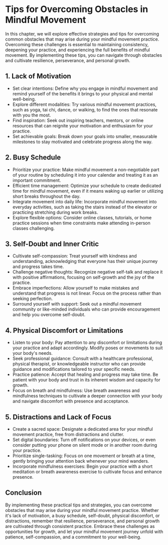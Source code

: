 Tips for Overcoming Obstacles in Mindful Movement
=============================================================

In this chapter, we will explore effective strategies and tips for overcoming common obstacles that may arise during your mindful movement practice. Overcoming these challenges is essential to maintaining consistency, deepening your practice, and experiencing the full benefits of mindful movement. By implementing these tips, you can navigate through obstacles and cultivate resilience, perseverance, and personal growth.

**1. Lack of Motivation**
-------------------------

* Set clear intentions: Define why you engage in mindful movement and remind yourself of the benefits it brings to your physical and mental well-being.
* Explore different modalities: Try various mindful movement practices, such as yoga, tai chi, dance, or walking, to find the ones that resonate with you the most.
* Find inspiration: Seek out inspiring teachers, mentors, or online resources that can reignite your motivation and enthusiasm for your practice.
* Set achievable goals: Break down your goals into smaller, measurable milestones to stay motivated and celebrate progress along the way.

**2. Busy Schedule**
--------------------

* Prioritize your practice: Make mindful movement a non-negotiable part of your routine by scheduling it into your calendar and treating it as an important commitment.
* Efficient time management: Optimize your schedule to create dedicated time for mindful movement, even if it means waking up earlier or utilizing short breaks throughout the day.
* Integrate movement into daily life: Incorporate mindful movement into everyday activities, such as taking the stairs instead of the elevator or practicing stretching during work breaks.
* Explore flexible options: Consider online classes, tutorials, or home practice sessions when time constraints make attending in-person classes challenging.

**3. Self-Doubt and Inner Critic**
----------------------------------

* Cultivate self-compassion: Treat yourself with kindness and understanding, acknowledging that everyone has their unique journey and progress takes time.
* Challenge negative thoughts: Recognize negative self-talk and replace it with positive affirmations, focusing on self-growth and the joy of the practice.
* Embrace imperfections: Allow yourself to make mistakes and understand that progress is not linear. Focus on the process rather than seeking perfection.
* Surround yourself with support: Seek out a mindful movement community or like-minded individuals who can provide encouragement and help you overcome self-doubt.

**4. Physical Discomfort or Limitations**
-----------------------------------------

* Listen to your body: Pay attention to any discomfort or limitations during your practice and adapt accordingly. Modify poses or movements to suit your body's needs.
* Seek professional guidance: Consult with a healthcare professional, physical therapist, or knowledgeable instructor who can provide guidance and modifications tailored to your specific needs.
* Practice patience: Accept that healing and progress may take time. Be patient with your body and trust in its inherent wisdom and capacity for growth.
* Focus on breath and mindfulness: Use breath awareness and mindfulness techniques to cultivate a deeper connection with your body and navigate discomfort with presence and acceptance.

**5. Distractions and Lack of Focus**
-------------------------------------

* Create a sacred space: Designate a dedicated area for your mindful movement practice, free from distractions and clutter.
* Set digital boundaries: Turn off notifications on your devices, or even consider putting your phone on silent mode or in another room during your practice.
* Prioritize single-tasking: Focus on one movement or breath at a time, gently bringing your attention back whenever your mind wanders.
* Incorporate mindfulness exercises: Begin your practice with a short meditation or breath awareness exercise to cultivate focus and enhance presence.

**Conclusion**
--------------

By implementing these practical tips and strategies, you can overcome obstacles that may arise during your mindful movement practice. Whether it's lack of motivation, a busy schedule, self-doubt, physical discomfort, or distractions, remember that resilience, perseverance, and personal growth are cultivated through consistent practice. Embrace these challenges as opportunities for growth, and let your mindful movement journey unfold with patience, self-compassion, and a commitment to your well-being.
